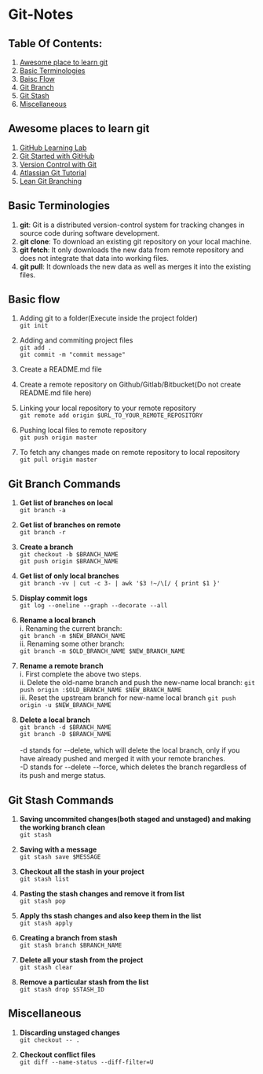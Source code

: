 # Git-Notes

## Table Of Contents:

1. [Awesome place to learn git](#git_tutorials)
2. [Basic Terminologies](#basic_terminologies)
3. [Baisc Flow](#basic_flow)
4. [Git Branch](#git_branch_commands)
5. [Git Stash](#git_stash_commands)
6. [Miscellaneous](#miscellaneous)

<a name='git_tutorials'></a>
## Awesome places to learn git

1. [GitHub Learning Lab](https://lab.github.com/)
2. [Git Started with GitHub](https://www.udemy.com/course/git-started-with-github/)
3. [Version Control with Git](https://www.udacity.com/course/version-control-with-git--ud123)
4. [Atlassian Git Tutorial](https://www.atlassian.com/git)
5. [Lean Git Branching](https://learngitbranching.js.org/)

<a name='basic_terminologies'></a>
## Basic Terminologies

1. **git**: Git is a distributed version-control system for tracking changes in source code during software development.
2. **git clone**: To download an existing git repository on your local machine.
3. **git fetch**: It only downloads the new data from remote repository and does not integrate that data into working files.
4. **git pull**: It downloads the new data as well as merges it into the existing files.

<a name='basic_flow'></a>
## Basic flow

1. Adding git to a folder(Execute inside the project folder)<br />
```git init```

2. Adding and commiting project files<br />
```git add .```<br />
```git commit -m "commit message"```

3. Create a README.md file

4. Create a remote repository on Github/Gitlab/Bitbucket(Do not create README.md file here)

5. Linking your local repository to your remote repository<br />
```git remote add origin $URL_TO_YOUR_REMOTE_REPOSITORY```

6. Pushing local files to remote repository<br />
```git push origin master```

7. To fetch any changes made on remote repository to local repository<br />
```git pull origin master```

<a name='git_branch_commands'></a>
## Git Branch Commands

1. **Get list of branches on local**<br />
```git branch -a```

2. **Get list of branches on remote**<br />
```git branch -r```

3. **Create a branch**<br />
```git checkout -b $BRANCH_NAME```<br />
```git push origin $BRANCH_NAME```

4. **Get list of only local branches**<br />
```git branch -vv | cut -c 3- | awk '$3 !~/\[/ { print $1 }'```

5. **Display commit logs**<br />
```git log --oneline --graph --decorate --all```

6. **Rename a local branch**<br />
i. Renaming the current branch:<br />
```git branch -m $NEW_BRANCH_NAME```<br />
ii. Renaming some other branch:<br />
```git branch -m $OLD_BRANCH_NAME $NEW_BRANCH_NAME```<br />

7. **Rename a remote branch**<br />
i. First complete the above two steps.<br />
ii. Delete the old-name branch and push the new-name local branch:
```git push origin :$OLD_BRANCH_NAME $NEW_BRANCH_NAME```<br />
iii. Reset the upstream branch for new-name local branch
```git push origin -u $NEW_BRANCH_NAME```

8. **Delete a local branch**<br />
```git branch -d $BRANCH_NAME```<br />
```git branch -D $BRANCH_NAME```<br /><br />
-d stands for --delete, which will delete the local branch, only if you have already pushed and merged it with your remote branches.<br />
-D stands for --delete --force, which deletes the branch regardless of its push and merge status.

<a name='git_Stash_commands'></a>
## Git Stash Commands

1. **Saving uncommited changes(both staged and unstaged) and making the working branch clean**<br />
```git stash```<br />

2. **Saving with a message**<br />
```git stash save $MESSAGE```<br />

3. **Checkout all the stash in your project**<br />
```git stash list```<br />

4. **Pasting the stash changes and remove it from list**<br />
```git stash pop```<br />

5. **Apply ths stash changes and also keep them in the list**<br />
```git stash apply```<br />

6. **Creating a branch from stash**<br />
```git stash branch $BRANCH_NAME```<br />

7. **Delete all your stash from the project**<br />
```git stash clear```<br />

8. **Remove a particular stash from the list**<br />
```git stash drop $STASH_ID```<br /> 


<a name='miscellaneous'></a>
## Miscellaneous

1. **Discarding unstaged changes**<br />
```git checkout -- .```

2. **Checkout conflict files**<br />
```git diff --name-status --diff-filter=U```


